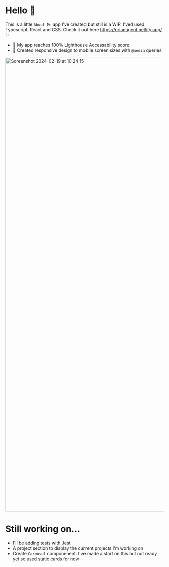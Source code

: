 # Hello 👋 

This is a little `About Me` app I've created but still is a WIP. I'ved used Typescript, React and CSS. Check it out here https://orlanugent.netlify.app/ ✨

- 🔎 My app reaches 100% Lighthouse Accessability score 
- 📱 Created responsive design to mobile screen sizes with `@media` queries

<img width="1439" alt="Screenshot 2024-02-19 at 10 24 15" src="https://github.com/OrlaNugent/about-me/assets/74310445/79ca589b-74b0-4689-bd3f-76e938310071">

# Still working on...

- I'll be adding tests with Jest
- A project section to display the current projects I'm working on
- Create `Carousel` componenent. I've made a start on this but not ready yet so used static cards for now
